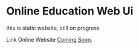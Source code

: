 # Online Education Web Ui

this is static website, still on progress

Link Online Website [Coming Soon](#).

